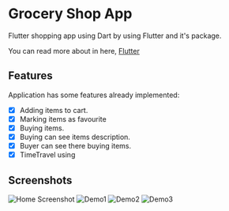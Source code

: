 # Grocery Shop App
Flutter shopping app using Dart by using Flutter and it's package.

You can read more about in here,  [Flutter](https://flutter.dev/)

## Features
Application has some features already implemented:
- [X] Adding items to cart.
- [X] Marking items as favourite
- [X] Buying items.
- [X] Buying can see items description.
- [X] Buyer can see there buying items.
- [X] TimeTravel using

## Screenshots
![Home Screenshot](https://github.com/rafeul19/Flutter_App/blob/TOPONE/Screenshot/Screenshot_1650278674.png)
![ Demo1](https://github.com/rafeul19/Flutter_App/blob/TOPONE/Screenshot/Screenshot_1650278677.png)
![ Demo2](https://github.com/rafeul19/Flutter_App/blob/TOPONE/Screenshot/Screenshot_1650278687.png)
![ Demo3](https://github.com/rafeul19/Flutter_App/blob/TOPONE/Screenshot/Screenshot_1650278693.png)



